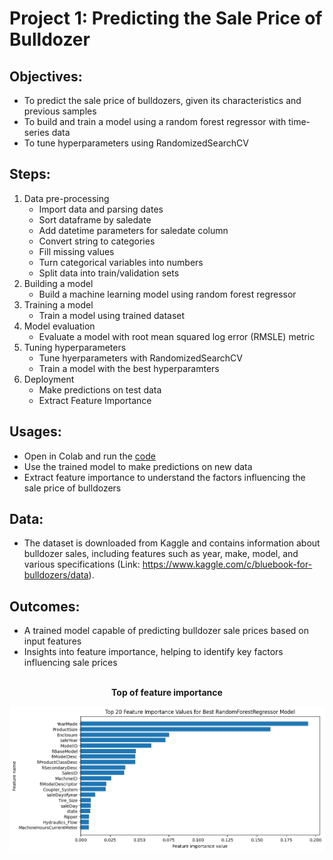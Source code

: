 # Project 1: Predicting the Sale Price of Bulldozer

## Objectives:
- To predict the sale price of bulldozers, given its characteristics and previous samples
- To build and train a model using a random forest regressor with time-series data
- To tune hyperparameters using RandomizedSearchCV
<!-- - To evaluate the model's performance using root mean squared log error (RMSLE) metric -->

## Steps:
1. Data pre-processing
    - Import data and parsing dates
    - Sort dataframe by saledate
    - Add datetime parameters for saledate column
    - Convert string to categories
    - Fill missing values
    - Turn categorical variables into numbers
    - Split data into train/validation sets
2. Building a model
    - Build a machine learning model using random forest regressor
3. Training a model
    - Train a model using trained dataset
4. Model evaluation
    - Evaluate a model with root mean squared log error (RMSLE) metric
5. Tuning hyperparameters
    - Tune hyerparameters with RandomizedSearchCV
    - Train a model with the best hyperparamters
6. Deployment
    - Make predictions on test data
    - Extract Feature Importance

## Usages:
- Open in Colab and run the [code](https://colab.research.google.com/github/OCR-tech/project-DataScience/blob/main/1_Predicting_Sale_Price_of_Bulldozers/notebook.ipynb)
- Use the trained model to make predictions on new data
- Extract feature importance to understand the factors influencing the sale price of bulldozers
<!-- - Save the trained model for future use -->
<!-- - Modify the code as needed to fit your specific use case or dataset -->

## Data:
- The dataset is downloaded from Kaggle and contains information about bulldozer sales, including features such as year, make, model, and various specifications (Link: https://www.kaggle.com/c/bluebook-for-bulldozers/data).

## Outcomes:
- A trained model capable of predicting bulldozer sale prices based on input features
- Insights into feature importance, helping to identify key factors influencing sale prices
<br><br>

<p align="center"><b>Top of feature importance</b></p>

![Alt text](https://github.com/OCR-tech/OCR-tech/blob/main/docs/img/project_ds1a.png)

<!-- <br>
<div align="center">
    <img src="https://github.com/OCR-tech/OCR-tech/blob/main/docs/img/project_ds1a.png" style="width:450px; height:auto; min-width:35%">
</div>
<br> -->
<br>